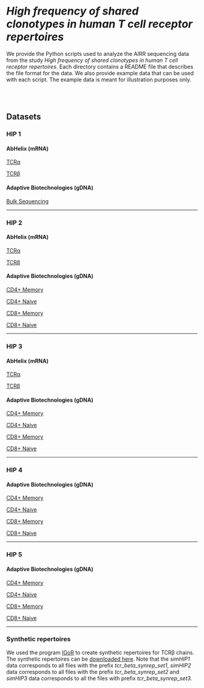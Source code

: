 # *High frequency of shared clonotypes in human T cell receptor repertoires*

We provide the Python scripts used to analyze the AIRR sequencing data from the study *High frequency of shared clonotypes in human T cell receptor repertoires*. Each directory contains a README file that describes the file format for the data. We also provide example data that can be used with each script. The example data is meant for illustration purposes only.

<br><br>

## Datasets

### HIP 1

#### AbHelix (mRNA)

[TCRα](https://clonomatch.accre.vanderbilt.edu/tcrbmanuscript/HIP1_abhelix_TCRA.fasta.gz)

[TCRβ](https://clonomatch.accre.vanderbilt.edu/tcrbmanuscript/HIP1_abhelix_TCRB.fasta.gz)

#### Adaptive Biotechnologies (gDNA)
[Bulk Sequencing](https://clonomatch.accre.vanderbilt.edu/tcrbmanuscript/HIP1_bulk_TCR.fasta.gz)

***

### HIP 2

#### AbHelix (mRNA)

[TCRα](https://clonomatch.accre.vanderbilt.edu/tcrbmanuscript/HIP2_abhelix_TCRA.fasta.gz)

[TCRβ](https://clonomatch.accre.vanderbilt.edu/tcrbmanuscript/HIP2_abhelix_TCRB.fasta.gz)

#### Adaptive Biotechnologies (gDNA)

[CD4+ Memory](https://clonomatch.accre.vanderbilt.edu/tcrbmanuscript/HIP2_CD4+_memory.fasta.gz)

[CD4+ Naive](https://clonomatch.accre.vanderbilt.edu/tcrbmanuscript/HIP2_CD4+_naive.fasta.gz)

[CD8+ Memory](https://clonomatch.accre.vanderbilt.edu/tcrbmanuscript/HIP2_CD8+_memory.fasta.gz)

[CD8+ Naive](https://clonomatch.accre.vanderbilt.edu/tcrbmanuscript/HIP2_CD8+_naive.fasta.gz)

***

### HIP 3

#### AbHelix (mRNA)

[TCRα](https://clonomatch.accre.vanderbilt.edu/tcrbmanuscript/HIP3_abhelix_TCRA.fasta.gz)

[TCRβ](https://clonomatch.accre.vanderbilt.edu/tcrbmanuscript/HIP3_abhelix_TCRB.fasta.gz)

#### Adaptive Biotechnologies (gDNA)

[CD4+ Memory](https://clonomatch.accre.vanderbilt.edu/tcrbmanuscript/HIP3_CD4+_memory.fasta.gz)

[CD4+ Naive](https://clonomatch.accre.vanderbilt.edu/tcrbmanuscript/HIP3_CD4+_naive.fasta.gz)

[CD8+ Memory](https://clonomatch.accre.vanderbilt.edu/tcrbmanuscript/HIP3_CD8+_memory.fasta.gz)

[CD8+ Naive](https://clonomatch.accre.vanderbilt.edu/tcrbmanuscript/HIP3_CD8+_naive.fasta.gz)

***

### HIP 4

#### Adaptive Biotechnologies (gDNA)

[CD4+ Memory](https://clonomatch.accre.vanderbilt.edu/tcrbmanuscript/HIP4_CD4+_memory.fasta.gz)

[CD4+ Naive](https://clonomatch.accre.vanderbilt.edu/tcrbmanuscript/HIP4_CD4+_naive.fasta.gz)

[CD8+ Memory](https://clonomatch.accre.vanderbilt.edu/tcrbmanuscript/HIP4_CD8+_memory.fasta.gz)

[CD8+ Naive](https://clonomatch.accre.vanderbilt.edu/tcrbmanuscript/HIP4_CD8+_naive.fasta.gz)

***

### HIP 5

#### Adaptive Biotechnologies (gDNA)

[CD4+ Memory](https://clonomatch.accre.vanderbilt.edu/tcrbmanuscript/HIP5_CD4+_memory.fasta.gz)

[CD4+ Naive](https://clonomatch.accre.vanderbilt.edu/tcrbmanuscript/HIP5_CD4+_naive.fasta.gz)

[CD8+ Memory](https://clonomatch.accre.vanderbilt.edu/tcrbmanuscript/HIP5_CD8+_memory.fasta.gz)

[CD8+ Naive](https://clonomatch.accre.vanderbilt.edu/tcrbmanuscript/HIP5_CD8+_naive.fasta.gz)

***

### Synthetic repertoires

We used the program [IGoR](https://github.com/qmarcou/IGoR) to create synthetic repertoires for TCRβ chains. The synthetic repertoires can be [downloaded here](https://doi.org/10.6084/m9.figshare.c.5002037.v1). Note that the *simHIP1* data corresponds to all files with the prefix *tcr_beta_synrep_set1*, *simHIP2* data corresponds to all files with the prefix *tcr_beta_synrep_set2* and *simHIP3* data corresponds to all the files with prefix *tcr_beta_synrep_set3*.
